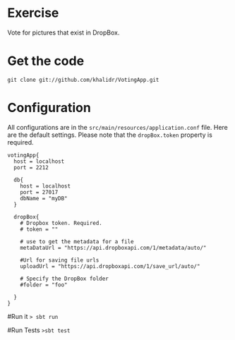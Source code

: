 # Exercise

Vote for pictures that exist in DropBox.

# Get the code

`git clone git://github.com/khalidr/VotingApp.git`

# Configuration
All configurations are in the `src/main/resources/application.conf` file.
Here are the default settings.  Please note that the `dropBox.token` property is required.

```
votingApp{
  host = localhost
  port = 2212

  db{
    host = localhost
    port = 27017
    dbName = "myDB"
  }

  dropBox{
    # Dropbox token. Required.
    # token = ""
    
    # use to get the metadata for a file
    metaDataUrl = "https://api.dropboxapi.com/1/metadata/auto/"
    
    #Url for saving file urls
    uploadUrl = "https://api.dropboxapi.com/1/save_url/auto/"
    
    # Specify the DropBox folder
    #folder = "foo"

  }
}
```

#Run it
`> sbt run`

#Run Tests
`>sbt test`


